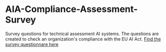 # AIA-Compliance-Assessment-Survey
Survey questions for technical assessment AI systems. The questions are created to check an organization's compliance with the EU AI Act. 
[Find the survey questionnare here](https://github.com/appraise-ai/AIA-Compliance-Assessment-Survey/blob/main/Survey%20questions.pdf)

